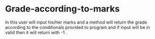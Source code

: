 # Grade-according-to-marks
In this user will input his/her marks and a method will return the grade according to the conditionals provided to program  and if input will be in valid then it will return with -1  .

